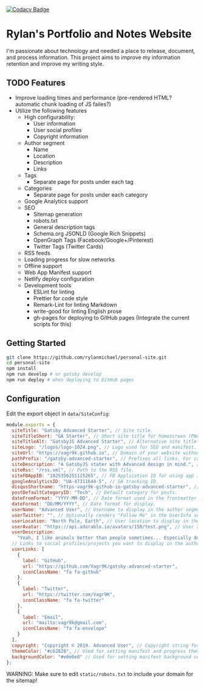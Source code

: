 [![Codacy Badge](https://api.codacy.com/project/badge/Grade/693faabe0a044180a7fc6045d19f1b60)](https://www.codacy.com/app/rylanmichael/personal-site?utm_source=github.com&utm_medium=referral&utm_content=rylanmichael/personal-site&utm_campaign=Badge_Grade)

# Rylan's Portfolio and Notes Website

I'm passionate about technology and needed a place to release, document, and process information. This project aims to improve my information retention and improve my writing style.

## TODO Features

- Improve loading times and performance (pre-rendered HTML? automatic chunk loading of JS failes?)
- Utilize the following features
  - High configurability:
    - User information
    - User social profiles
    - Copyright information
  - Author segment
    - Name
    - Location
    - Description
    - Links
  - Tags
    - Separate page for posts under each tag
  - Categories
    - Separate page for posts under each category
  - Google Analytics support
  - SEO
    - Sitemap generation
    - robots.txt
    - General description tags
    - Schema.org JSONLD (Google Rich Snippets)
    - OpenGraph Tags (Facebook/Google+/Pinterest)
    - Twitter Tags (Twitter Cards)
  - RSS feeds
  - Loading progress for slow networks
  - Offline support
  - Web App Manifest support
  - Netlify deploy configuration
  - Development tools
    - ESLint for linting
    - Prettier for code style
    - Remark-Lint for linting Markdown
    - write-good for linting English prose
    - gh-pages for deploying to GitHub pages (Integrate the current scripts for this)

## Getting Started

```sh
git clone https://github.com/rylanmichael/personal-site.git
cd personal-site
npm install
npm run develop # or gatsby develop
npm run deploy # when deploying to GitHub pages
```

## Configuration

Edit the export object in `data/SiteConfig`:

```js
module.exports = {
  siteTitle: "Gatsby Advanced Starter", // Site title.
  siteTitleShort: "GA Starter", // Short site title for homescreen (PWA). Preferably should be under 12 characters to prevent truncation.
  siteTitleAlt: "GatsbyJS Advanced Starter", // Alternative site title for SEO.
  siteLogo: "/logos/logo-1024.png", // Logo used for SEO and manifest.
  siteUrl: "https://vagr9k.github.io", // Domain of your website without pathPrefix.
  pathPrefix: "/gatsby-advanced-starter", // Prefixes all links. For cases when deployed to example.github.io/gatsby-advanced-starter/.
  siteDescription: "A GatsbyJS stater with Advanced design in mind.", // Website description used for RSS feeds/meta description tag.
  siteRss: "/rss.xml", // Path to the RSS file.
  siteFBAppID: "1825356251115265", // FB Application ID for using app insights
  googleAnalyticsID: "UA-47311644-5", // GA tracking ID.
  disqusShortname: "https-vagr9k-github-io-gatsby-advanced-starter", // Disqus shortname.
  postDefaultCategoryID: "Tech", // Default category for posts.
  dateFromFormat: "YYYY-MM-DD", // Date format used in the frontmatter.
  dateFormat: "DD/MM/YYYY", // Date format for display.
  userName: "Advanced User", // Username to display in the author segment.
  userTwitter: "", // Optionally renders "Follow Me" in the UserInfo segment.
  userLocation: "North Pole, Earth", // User location to display in the author segment.
  userAvatar: "https://api.adorable.io/avatars/150/test.png", // User avatar to display in the author segment.
  userDescription:
    "Yeah, I like animals better than people sometimes... Especially dogs. Dogs are the best. Every time you come home, they act like they haven't seen you in a year. And the good thing about dogs... is they got different dogs for different people.", // User description to display in the author segment.
  // Links to social profiles/projects you want to display in the author segment/navigation bar.
  userLinks: [
    {
      label: "GitHub",
      url: "https://github.com/Vagr9K/gatsby-advanced-starter",
      iconClassName: "fa fa-github"
    },
    {
      label: "Twitter",
      url: "https://twitter.com/Vagr9K",
      iconClassName: "fa fa-twitter"
    },
    {
      label: "Email",
      url: "mailto:vagr9k@gmail.com",
      iconClassName: "fa fa-envelope"
    }
  ],
  copyright: "Copyright © 2019. Advanced User", // Copyright string for the footer of the website and RSS feed.
  themeColor: "#c62828", // Used for setting manifest and progress theme colors.
  backgroundColor: "#e0e0e0" // Used for setting manifest background color.
};
```

WARNING: Make sure to edit `static/robots.txt` to include your domain for the sitemap!
